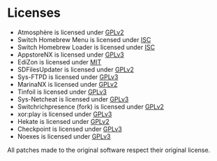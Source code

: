 Licenses
========

* Atmosphère is licensed under [GPLv2](https://github.com/Atmosphere-NX/Atmosphere/blob/master/LICENSE)
* Switch Homebrew Menu is licensed under [ISC](https://github.com/switchbrew/nx-hbmenu/blob/master/LICENSE.md)
* Switch Homebrew Loader is licensed under [ISC](https://github.com/switchbrew/nx-hbloader/blob/master/LICENSE.md)
* AppstoreNX is licensed under [GPLv3](https://github.com/vgmoose/appstorenx/blob/master/LICENSE)
* EdiZon is licensed under [MIT](https://github.com/thomasnet-mc/EdiZon/blob/master/LICENSE)
* SDFilesUpdater is licensed under [GPLv2](https://github.com/StevenMattera/SDFilesUpdater/blob/master/LICENSE)
* Sys-FTPD is licensed under [GPLv3](https://github.com/jakibaki/sys-ftpd/blob/master/LICENSE)
* MarinaNX is licensed under [GPLv2](https://github.com/SunTheCourier/MarinaNX/blob/master/LICENSE)
* Tinfoil is licensed under [GPLv3](https://github.com/Adubbz/Tinfoil/blob/master/LICENSE)
* Sys-Netcheat is licensed under [GPLv3](https://github.com/jakibaki/sys-netcheat/blob/master/LICENSE)
* Switchrichpresence (fork) is licensed under [GPLv2](https://github.com/SunTheCourier/SwitchPresence/blob/master/LICENSE)
* xor:play is licensed under [GPLv3](https://github.com/XorTroll/ModuleMania/blob/master/LICENSE)
* Hekate is licensed under [GPLv2](https://github.com/CTCaer/hekate/blob/master/LICENSE)
* Checkpoint is licensed under [GPLv3](https://github.com/BernardoGiordano/Checkpoint/blob/master/LICENSE)
* Noexes is licensed under [GPLv3](https://github.com/mdbell/Noexes/blob/master/LICENSE)

All patches made to the original software respect their original license.
